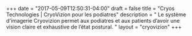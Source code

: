 +++
date = "2017-05-09T12:50:31-04:00"
draft = false
title = "Cryos Technologies | CryoVizion pour les podiatres"
description = " Le système d'imagerie Cryovizion permet aux podiatres et aux patients d’avoir une vision claire et exhaustive de l’état postural. "
layout = "cryovizion"
+++

